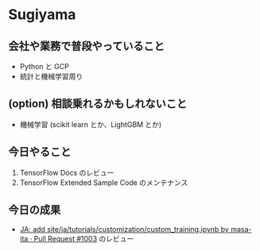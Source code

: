 # Sugiyama

## 会社や業務で普段やっていること

- Python と GCP
- 統計と機械学習周り

## (option) 相談乗れるかもしれないこと

- 機械学習 (scikit learn とか、LightGBM とか)

## 今日やること

1. TensorFlow Docs のレビュー
2. TensorFlow Extended Sample Code のメンテナンス

## 今日の成果

- [JA: add site/ja/tutorials/customization/custom_training.ipynb by masa-ita · Pull Request #1003](https://github.com/tensorflow/docs/pull/1003#pullrequestreview-291448150) のレビュー
